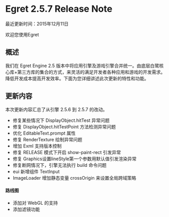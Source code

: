 Egret 2.5.7 Release Note
===============================


最近更新时间：2015年12月11日


欢迎您使用Egret

## 概述

我们在 Egret Engine 2.5 版本中将应用引擎及游戏引擎合并统一。由底层白鹭核心库+第三方库的集合的方式，来灵活的满足开发者各种应用和游戏的开发需求。降低开发成本提高开发效率。下面为您详细讲述此次更新的特性和功能。

## 更新内容

本次更新内容汇总了从引擎 2.5.6 到 2.5.7 的改动。


* 修复某些情况下 DisplayObject.hitTest 异常问题
* 修复 DisplayObject.hitTestPoint 方法检测异常问题
* 优化 EditableText.prompt 属性
* 修复 RenderTexture 绘制异常问题
* 增加 Exml 支持版本控制
* 修复 RELEASE 模式下开启 show-paint-rect 引发异常
* 修复 Graphics设置lineStyle第一个参数用默认值引发渲染异常
* 修复断网情况下，引擎无法执行 build 命令问题
* eui 新增组件 TextInput
* ImageLoader 增加静态变量 crossOrigin 来设置全局跨域策略



#### 路线图
* 添加对 WebGL 的支持
* 添加滤镜功能